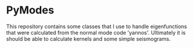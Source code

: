 # PyModes
This repository contains some classes that I use to handle eigenfunctions that were calculated from the normal mode code 'yannos'.
Ultimately it is should be able to calculate kernels and some simple seismograms.

